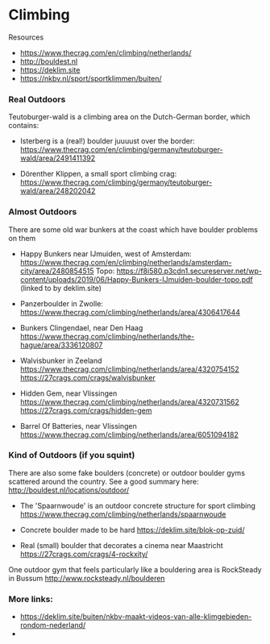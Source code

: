 # Climbing 

Resources
- https://www.thecrag.com/en/climbing/netherlands/
- http://bouldest.nl
- https://deklim.site
- https://nkbv.nl/sport/sportklimmen/buiten/

### Real Outdoors

Teutoburger-wald is a climbing area on the Dutch-German border, which contains:

- Isterberg is a (real!) boulder juuuust over the border:
https://www.thecrag.com/en/climbing/germany/teutoburger-wald/area/2491411392

- Dörenther Klippen, a small sport climbing crag:
https://www.thecrag.com/climbing/germany/teutoburger-wald/area/248202042

### Almost Outdoors
There are some old war bunkers at the coast which have boulder problems on them

- Happy Bunkers near IJmuiden, west of Amsterdam:
https://www.thecrag.com/en/climbing/netherlands/amsterdam-city/area/2480854515
Topo: https://f8i580.p3cdn1.secureserver.net/wp-content/uploads/2019/06/Happy-Bunkers-IJmuiden-boulder-topo.pdf (linked to by deklim.site)

- Panzerboulder in Zwolle:
https://www.thecrag.com/climbing/netherlands/area/4306417644

- Bunkers Clingendael, near Den Haag
https://www.thecrag.com/climbing/netherlands/the-hague/area/3336120807

- Walvisbunker in Zeeland
https://www.thecrag.com/climbing/netherlands/area/4320754152
https://27crags.com/crags/walvisbunker

- Hidden Gem, near Vlissingen
https://www.thecrag.com/climbing/netherlands/area/4320731562
https://27crags.com/crags/hidden-gem

- Barrel Of Batteries, near Vlissingen
https://www.thecrag.com/climbing/netherlands/area/6051094182


### Kind of Outdoors (if you squint)
There are also some fake boulders (concrete) or outdoor boulder gyms scattered around the country. See a good summary here:
http://bouldest.nl/locations/outdoor/

- The 'Spaarnwoude' is an outdoor concrete structure for sport climbing
https://www.thecrag.com/climbing/netherlands/spaarnwoude

- Concrete boulder made to be hard
https://deklim.site/blok-op-zuid/

- Real (small) boulder that decorates a cinema near Maastricht
https://27crags.com/crags/4-rockxity/

One outdoor gym that feels particularly like a bouldering area is RockSteady in Bussum
http://www.rocksteady.nl/boulderen


### More links:
- https://deklim.site/buiten/nkbv-maakt-videos-van-alle-klimgebieden-rondom-nederland/
- 